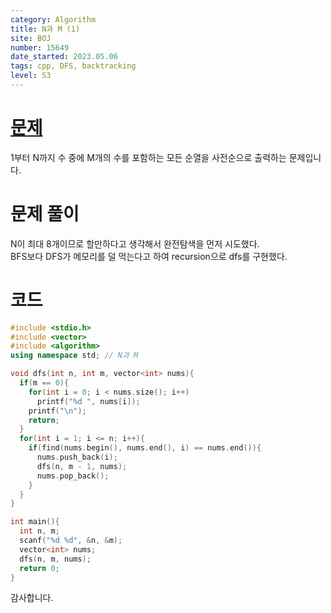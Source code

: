 ```yaml
---
category: Algorithm
title: N과 M (1)
site: BOJ
number: 15649
date_started: 2023.05.06
tags: cpp, DFS, backtracking
level: S3
---
```


# [문제](https://www.acmicpc.net/problem/15649)

1부터 N까지 수 중에 M개의 수를 포함하는 모든 순열을 사전순으로 출력하는 문제입니다.

# 문제 풀이

N이 최대 8개이므로 할만하다고 생각해서 완전탐색을 먼저 시도했다.  
BFS보다 DFS가 메모리를 덜 먹는다고 하여 recursion으로 dfs를 구현했다.

# 코드

```cpp
#include <stdio.h>
#include <vector>
#include <algorithm>
using namespace std; // N과 M

void dfs(int n, int m, vector<int> nums){
  if(m == 0){
    for(int i = 0; i < nums.size(); i++)
      printf("%d ", nums[i]);
    printf("\n");
    return;
  }
  for(int i = 1; i <= n; i++){
    if(find(nums.begin(), nums.end(), i) == nums.end()){
      nums.push_back(i);
      dfs(n, m - 1, nums);
      nums.pop_back();
    }
  }
}

int main(){
  int n, m;
  scanf("%d %d", &n, &m);
  vector<int> nums;
  dfs(n, m, nums);
  return 0;
}
```

감사합니다.
